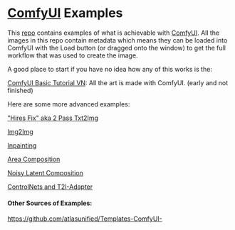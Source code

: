 # [ComfyUI](https://github.com/comfyanonymous/ComfyUI) Examples

This [repo](https://github.com/comfyanonymous/ComfyUI_examples) contains examples of what is achievable with [ComfyUI](https://github.com/comfyanonymous/ComfyUI). All the images in this repo contain metadata which means they can be loaded into ComfyUI with the Load button (or dragged onto the window) to get the full workflow that was used to create the image.

A good place to start if you have no idea how any of this works is the:

[ComfyUI Basic Tutorial VN](https://comfyanonymous.github.io/ComfyUI_tutorial_vn/): All the art is made with ComfyUI. (early and not finished)

Here are some more advanced examples:

["Hires Fix" aka 2 Pass Txt2Img](2_pass_txt2img)

[Img2Img](img2img)

[Inpainting](inpaint)

[Area Composition](area_composition)

[Noisy Latent Composition](noisy_latent_composition)

[ControlNets and T2I-Adapter](controlnet)






#### Other Sources of Examples:

https://github.com/atlasunified/Templates-ComfyUI-

